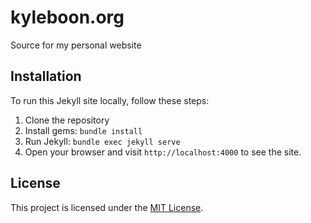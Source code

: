 # kyleboon.org

Source for my personal website

## Installation

To run this Jekyll site locally, follow these steps:

1. Clone the repository
2. Install gems: `bundle install`
4. Run Jekyll: `bundle exec jekyll serve`
5. Open your browser and visit `http://localhost:4000` to see the site.

## License

This project is licensed under the [MIT License](LICENSE).
